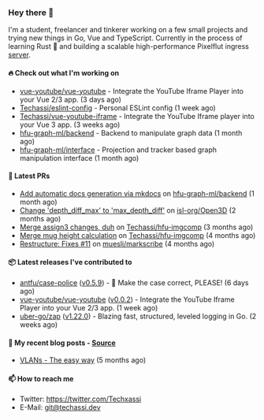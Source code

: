 ### Hey there 👋

I'm a student, freelancer and tinkerer working on a few small projects and trying new things in Go,
Vue and TypeScript. Currently in the process of learning Rust 🦀 and building a scalable high-performance
Pixelflut ingress [server](https://github.com/pixelflut-rs/pfctl).

#### 🔥 Check out what I'm working on


- [vue-youtube/vue-youtube](https://github.com/vue-youtube/vue-youtube) - Integrate the YouTube Iframe Player into your Vue 2/3 app.  (3 days ago)
- [Techassi/eslint-config](https://github.com/Techassi/eslint-config) - Personal ESLint config (1 week ago)
- [Techassi/vue-youtube-iframe](https://github.com/Techassi/vue-youtube-iframe) - Integrate the YouTube Iframe player into your Vue 3 app. (3 weeks ago)
- [hfu-graph-ml/backend](https://github.com/hfu-graph-ml/backend) - Backend to manipulate graph data (1 month ago)
- [hfu-graph-ml/interface](https://github.com/hfu-graph-ml/interface) - Projection and tracker based graph manipulation interface (1 month ago)

#### 🧪 Latest PRs


- [Add automatic docs generation via mkdocs](https://github.com/hfu-graph-ml/backend/pull/1) on [hfu-graph-ml/backend](https://github.com/hfu-graph-ml/backend) (1 month ago)
- [Change &#39;depth_diff_max&#39; to &#39;max_depth_diff&#39;](https://github.com/isl-org/Open3D/pull/5219) on [isl-org/Open3D](https://github.com/isl-org/Open3D) (2 months ago)
- [Merge assign3 changes, duh](https://github.com/Techassi/hfu-imgcomp/pull/2) on [Techassi/hfu-imgcomp](https://github.com/Techassi/hfu-imgcomp) (3 months ago)
- [Merge mug height calculation](https://github.com/Techassi/hfu-imgcomp/pull/1) on [Techassi/hfu-imgcomp](https://github.com/Techassi/hfu-imgcomp) (4 months ago)
- [Restructure: Fixes #11](https://github.com/muesli/markscribe/pull/42) on [muesli/markscribe](https://github.com/muesli/markscribe) (4 months ago)

#### 📦 Latest releases I've contributed to


- [antfu/case-police](https://github.com/antfu/case-police/releases/tag/v0.5.9) ([v0.5.9](https://github.com/antfu/case-police/releases/tag/v0.5.9)) - 🚨 Make the case correct, PLEASE! (6 days ago)
- [vue-youtube/vue-youtube](https://github.com/vue-youtube/vue-youtube/releases/tag/v0.0.2) ([v0.0.2](https://github.com/vue-youtube/vue-youtube/releases/tag/v0.0.2)) - Integrate the YouTube Iframe Player into your Vue 2/3 app.  (1 week ago)
- [uber-go/zap](https://github.com/uber-go/zap/releases/tag/v1.22.0) ([v1.22.0](https://github.com/uber-go/zap/releases/tag/v1.22.0)) - Blazing fast, structured, leveled logging in Go. (2 weeks ago)

#### 📜 My recent blog posts - [Source](https://github.com/Techassi/page)


- [VLANs - The easy way](https://techassi.dev/posts/vlans-the-easy-way/) (5 months ago)

#### 📫 How to reach me

- Twitter: https://twitter.com/Techxassi
- E-Mail: git@techassi.dev
